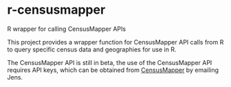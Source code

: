 # r-censusmapper
R wrapper for calling CensusMapper APIs

This project provides a wrapper function for CensusMapper API calls from R to query specific census data and geographies for use in R.

The CensusMapper API is still in beta, the use of the CensusMapper API requires API keys, which can be obtained from [CensusMapper](https://CensusMapper.ca) by emailing Jens.
